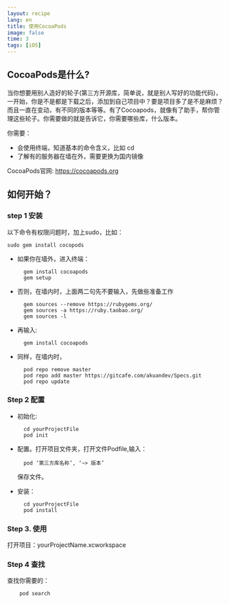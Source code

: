 ```yaml
---
layout: recipe
lang: en
title: 使用CocoaPods
image: false
time: 3
tags: [iOS]
---
```


## CocoaPods是什么? 

当你想要用别人造好的轮子(第三方开源库，简单说，就是别人写好的功能代码)，一开始，你是不是都是下载之后，添加到自己项目中？要是项目多了是不是麻烦？而且一直在变动，有不同的版本等等。有了Cocoapods，就像有了助手，帮你管理这些轮子。你需要做的就是告诉它，你需要哪些库，什么版本。

<!-- more -->

你需要：

- 会使用终端，知道基本的命令含义，比如 cd
- 了解有的服务器在墙在外，需要更换为国内镜像
    
CocoaPods官网: https://cocoapods.org


    
## 如何开始？

### step 1 安装
以下命令有权限问题时，加上sudo，比如：
    
    sudo gem install cocopods
    
- 如果你在墙外，进入终端：

        gem install cocoapods
        gem setup
- 否则，在墙内时，上面两二句先不要输入，先做些准备工作

        gem sources --remove https://rubygems.org/
        gem sources -a https://ruby.taobao.org/
        gem sources -l
- 再输入:

        gem install cocoapods
- 同样，在墙内时，
    
        pod repo remove master
        pod repo add master https://gitcafe.com/akuandev/Specs.git
        pod repo update
        
### Step 2 配置
- 初始化:
    
        cd yourProjectFile
        pod init

- 配置。打开项目文件夹，打开文件Podfile,输入：

        pod ‘第三方库名称’, ‘~> 版本’

    保存文件。

- 安装：

        cd yourProjectFile  
        pod install

### Step 3. 使用
打开项目：yourProjectName.xcworkspace

### Step 4 查找
查找你需要的：
        
        pod search
